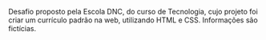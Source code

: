Desafio proposto pela Escola DNC, do curso de Tecnologia, cujo projeto foi criar um currículo padrão na web, utilizando HTML e CSS. Informações são fictícias. 
